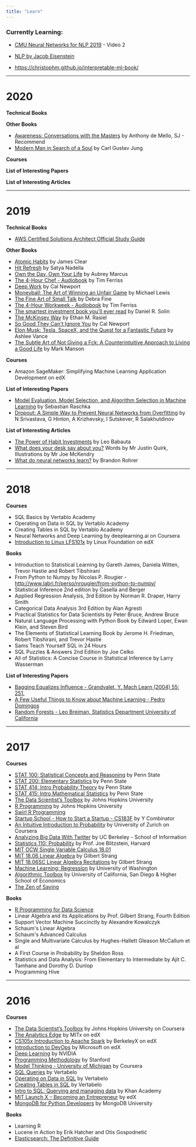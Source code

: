 ```yaml
---
title: "Learn"
---
```


### Currently Learning:

- [CMU Neural Networks for NLP 2019](https://www.youtube.com/playlist?list=PL8PYTP1V4I8Ajj7sY6sdtmjgkt7eo2VMs) - Video 2



- [NLP by Jacob Eisenstein](https://github.com/jacobeisenstein/gt-nlp-class/blob/master/notes/eisenstein-nlp-notes.pdf)
- https://christophm.github.io/interpretable-ml-book/
___


# 2020

**Technical Books**

**Other Books**
- [Awareness: Conversations with the Masters](https://www.amazon.com/Awareness-Conversations-SJ-Anthony-Mello-ebook/dp/B005GFBP6W) by Anthony de Mello, SJ - Recommend
- [Modern Man in Search of a Soul](https://www.amazon.com/dp/B005KK7VEI) by Carl Gustav Jung 

**Courses**

**List of Interesting Papers**

**List of Interesting Articles**

___

# 2019

**Technical Books**
- [AWS Certified Solutions Architect Official Study Guide](https://www.amazon.com/Certified-Solutions-Architect-Official-Study-ebook/dp/B01M6W6WYD/)



**Other Books**
- [Atomic Habits](https://www.amazon.com/Atomic-Habits-Proven-Build-Break/dp/0735211299/) by James Clear
- [Hit Refresh](https://www.amazon.com/Hit-Refresh-Rediscover-Microsofts-Everyone-ebook/dp/B01HOT5SQA) by Satya Nadella
- [Own the Day, Own Your Life](https://www.amazon.com/dp/B072HLS5QJ/) by Aubrey Marcus
- [The 4-Hour Chef - Audiobook](https://tim.blog/2013/09/10/free-4-hour-chef-audiobook-download/) by Tim Ferriss
- [Deep Work](https://www.amazon.com/dp/B00X47ZVXM/) by Cal Newport
- [Moneyball: The Art of Winning an Unfair Game](https://www.amazon.com/dp/B000RH0C8G) by Michael Lewis
- [The Fine Art of Small Talk](https://www.amazon.com/dp/B000JMKSGK/) by Debra Fine
- [The 4-Hour Workweek - Audiobook](https://www.amazon.com/4-Hour-Workweek-Anywhere-Expanded-Updated/dp/B0031KN6T8) by Tim Ferriss
- [The smartest investment book you'll ever read](https://www.amazon.com/dp/B00389UV5E) by Daniel R. Solin
- [The McKinsey Way](https://www.amazon.com/dp/B000FA5KX2) by Ethan M. Rasiel
- [So Good They Can't Ignore You](https://www.amazon.com/dp/B0076DDBJ6) by Cal Newport
- [Elon Musk: Tesla, SpaceX, and the Quest for a Fantastic Future](https://www.amazon.com/dp/B00KVI76ZS) by Ashlee Vance
- [The Subtle Art of Not Giving a Fck: A Counterintuitive Approach to Living a Good Life](https://www.amazon.com/dp/B019MMUA8S) by Mark Manson

**Courses**

- Amazon SageMaker: Simplifying Machine Learning Application Development on edX

**List of Interesting Papers**
- [Model Evaluation, Model Selection, and Algorithm Selection in Machine Learning](https://sebastianraschka.com/pdf/manuscripts/model-eval.pdf) by Sebastian Raschka
- [Dropout: A Simple Way to Prevent Neural Networks from Overfitting](https://www.cs.toronto.edu/~hinton/absps/JMLRdropout.pdf) by N Srivastava, G Hinton, A Krizhevsky, I Sutskever, R Salakhutdinov

**List of Interesting Articles**
- [The Power of Habit Investments](https://zenhabits.net/bank/) by Leo Babauta
- [What does your desk say about you?](https://www.mrporter.com/journal/the-tribes/what-does-your-desk-say-about-you/462) Words by Mr Justin Quirk, Illustrations by Mr Joe McKendry
- [What do neural networks learn?](https://brohrer.github.io/what_nns_learn.html) by Brandon Rohrer

___

# 2018

**Courses**

- SQL Basics by Vertablo Academy
- Operating on Data in SQL by Vertablo Academy
- Creating Tables in SQL by Vertablo Academy
- Neural Networks and Deep Learning by deeplearning.ai on Coursera
- [Introduction to Linux LFS101x](https://www.edx.org/course/introduction-linux-linuxfoundationx-lfs101x-1) by Linux Foundation on edX

**Books**

- Introduction to Statistical Learning by Gareth James, Daniela Witten, Trevor Hastie and Robert Tibshirani
- From Python to Numpy by Nicolas P. Rougier - http://www.labri.fr/perso/nrougier/from-python-to-numpy/
- Statistical Inference 2nd edition by Casella and Berger
- Applied Regression Analysis, 3rd Edition by Norman R. Draper, Harry Smith
- Categorical Data Analysis 3rd Edition by Alan Agresti
- Practical Statistics for Data Scientists by Peter Bruce, Andrew Bruce
- Natural Language Processing with Python Book by Edward Loper, Ewan Klein, and Steven Bird
- The Elements of Statistical Learning Book by Jerome H. Friedman, Robert Tibshirani, and Trevor Hastie
- Sams Teach Yourself SQL in 24 Hours 
- SQL Puzzles & Answers 2nd Edition by Joe Celko
- All of Statistics: A Concise Course in Statistical Inference by Larry Wasserman

**List of Interesting Papers**

- [Bagging Equalizes Influence - Grandvalet, Y. Mach Learn (2004) 55: 251.](https://doi.org/10.1023/B:MACH.0000027783.34431.42) 
- [A Few Useful Things to Know about Machine Learning - Pedro Domingos](https://homes.cs.washington.edu/~pedrod/papers/cacm12.pdf)
- [Random Forests - Leo Breiman, Statistics Department University of California](https://www.stat.berkeley.edu/~breiman/randomforest2001.pdf)


___

# 2017

**Courses**

- [STAT 100: Statistical Concepts and Reasoning](https://onlinecourses.science.psu.edu/statprogram/stat100) by Penn State
- [STAT 200: Elementary Statistics](https://onlinecourses.science.psu.edu/statprogram/stat200) by Penn State
- [STAT 414: Intro Probability Theory](https://onlinecourses.science.psu.edu/stat414/) by Penn State
- [STAT 415: Intro Mathematical Statistics](https://onlinecourses.science.psu.edu/stat414/node/213) by Penn State
- [The Data Scientist’s Toolbox](https://www.coursera.org/learn/data-scientists-tools) by Johns Hopkins University
- [R Programming](https://www.coursera.org/learn/r-programming) by Johns Hopkins University
- [Swirl R Programming](http://swirlstats.com/)
- [Startup School - How to Start a Startup - CS183F](https://www.youtube.com/playlist?list=PLoROMvodv4rNpMrTeeh-627Lajh6uSUgY) by Y Combinator
- [An Intuitive Introduction to Probability](https://www.coursera.org/learn/introductiontoprobability) by University of Zurich on Coursera
- [Analyzing Big Data With Twitter](https://www.youtube.com/playlist?list=PLE8C1256A28C1487F) by UC Berkeley - School of Information
- [Statistics 110: Probability](https://projects.iq.harvard.edu/stat110/home) by Prof. Joe Blitzstein, Harvard
- [MIT OCW Single Variable Calculus 18.01](https://www.youtube.com/playlist?list=PL590CCC2BC5AF3BC1)
- [MIT 18.06 Linear Algebra](https://www.youtube.com/playlist?list=PLE7DDD91010BC51F8) by Gilbert Strang 
- [MIT 18.06SC Linear Algebra Recitations](https://www.youtube.com/playlist?list=PL221E2BBF13BECF6C) by Gilbert Strang 
- [Machine Learning: Regression](https://www.coursera.org/learn/ml-regression) by University of Washington
- [Algorithmic Toolbox](https://www.coursera.org/learn/algorithmic-toolbox/) by University of California, San Diego & Higher School of Economics
- [The Zen of Saving](https://app.novoed.com/zen-of-saving-1)

**Books**

- [R Programming for Data Science](https://leanpub.com/rprogramming)
- Linear Algebra and its Applications by Prof. Gilbert Strang, Fourth Edition
- Support Vector Machine Succinctly by Alexandre Kowalczyk
- Schaum's Linear Algebra
- Schaum's Advanced Calculus
- Single and Multivariate Calculus by Hughes-Hallett Gleason McCallum et al
- A First Course in Probability by Sheldon Ross
- Statistics and Data Analysis: From Elementary to Intermediate by Ajit C. Tamhane and Dorothy D. Dunlop
- Programming Hive


___

# 2016

**Courses**

- [The Data Scientist’s Toolbox](https://www.coursera.org/learn/data-scientists-tools) by Johns Hopkins University on Coursera
- [The Analytics Edge](https://www.edx.org/course/analytics-edge-mitx-15-071x-2) by MITx on edX
- [CS105x Introduction to Apache Spark](https://courses.edx.org/courses/course-v1:BerkeleyX+CS105x+1T2016) by BerkeleyX on edX
- [Introduction to DevOps](https://www.edx.org/course/introduction-devops-microsoft-dev212x) by Microsoft on edX
- [Deep Learning](https://developer.nvidia.com/deep-learning-courses) by NVIDIA
- [Programming Methodology](https://see.stanford.edu/Course/CS106A) by Stanford
- [Model Thinking - University of Michigan](https://www.coursera.org/learn/model-thinking) by Coursera 
- [SQL Queries](https://academy.vertabelo.com/course/sql-queries) by Vertabelo
- [Operating on Data in SQL](https://academy.vertabelo.com/course/operating-on-data-in-sql) by Vertabelo
- [Creating Tables in SQL](https://academy.vertabelo.com/course/creating-tables-in-sql) by Vertabelo
- [Intro to SQL: Querying and managing data](https://www.khanacademy.org/computing/computer-programming/sql) by Khan Academy
- [MIT Launch X – Becoming an Entrepreneur](https://www.edx.org/course/becoming-entrepreneur-mitx-launch-x) by edX
- [MongoDB for Python Developers](https://university.mongodb.com/courses/M101P/about) by MongoDB University 

**Books**

- Learning R
- Lucene in Action by Erik Hatcher and Otis Gospodnetić
- [Elasticsearch: The Definitive Guide](https://www.elastic.co/guide/en/elasticsearch/guide/current/index.html)

